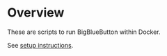 # Overview

These are scripts to run BigBlueButton within Docker.  

See [setup instructions](http://docs.bigbluebutton.org/labs/docker.html).
